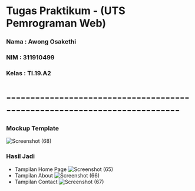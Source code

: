 # Tugas Praktikum - (UTS Pemrograman Web)

### Nama  : Awong Osakethi
### NIM   : 311910499
### Kelas : TI.19.A2
# --------------------------------------------------------------------------
### Mockup Template
![Screenshot (68)](https://user-images.githubusercontent.com/56240483/116903295-65d48400-ac66-11eb-9655-f0a2a5cb8c18.png)

### Hasil Jadi
- Tampilan Home Page
![Screenshot (65)](https://user-images.githubusercontent.com/56240483/116902681-a253b000-ac65-11eb-9125-8d05ef50ccf7.png)
- Tampilan About 
![Screenshot (66)](https://user-images.githubusercontent.com/56240483/116902697-a7186400-ac65-11eb-81ea-3059f975dd69.png)
- Tampilan Contact 
![Screenshot (67)](https://user-images.githubusercontent.com/56240483/116902699-a8499100-ac65-11eb-8631-f88c432b71f9.png)
